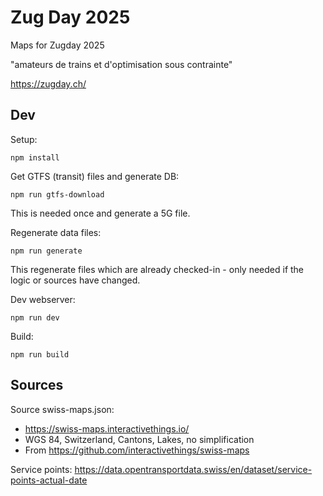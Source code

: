 # Zug Day 2025

Maps for Zugday 2025

"amateurs de trains et d'optimisation sous contrainte"

https://zugday.ch/


## Dev

Setup:
```
npm install
```

Get GTFS (transit) files and generate DB:
```
npm run gtfs-download
```
This is needed once and generate a 5G file.


Regenerate data files:
```
npm run generate
```
This regenerate files which are already checked-in - only needed if the logic or sources have changed.

Dev webserver:
```
npm run dev
```

Build:
```
npm run build
```

## Sources
Source swiss-maps.json:

  - https://swiss-maps.interactivethings.io/
  - WGS 84, Switzerland, Cantons, Lakes, no simplification
  - From https://github.com/interactivethings/swiss-maps

Service points: https://data.opentransportdata.swiss/en/dataset/service-points-actual-date

